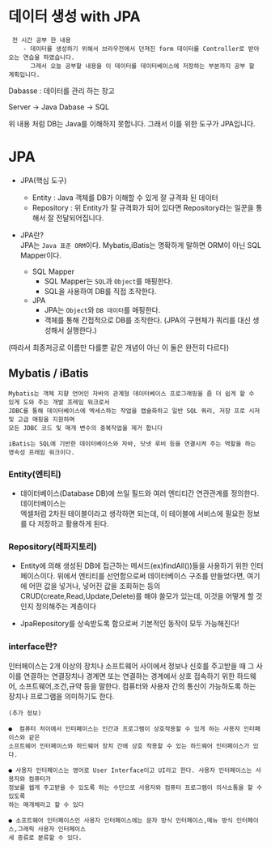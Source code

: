 # 데이터 생성 with JPA

```
 전 시간 공부 한 내용
    - 데이터를 생성하기 위해서 브라우전에서 던져진 form 데이터를 Controller로 받아오는 연습을 하였습니다.   
      그래서 오늘 공부할 내용을 이 데이터를 데이터베이스에 저장하는 부분까지 공부 할 계획입니다.
```

Dabasse : 데이터를 관리 하는 창고

Server -> Java
Dabase -> SQL

위 내용 처럼 DB는 Java를 이해하지 못합니다. 그래서 이를 위한 도구가 JPA입니다.

# JPA

- JPA(핵심 도구)
  - Entity : Java 객체를 DB가 이해할 수 있게 잘 규격화 된 데이터
  - Repository : 위 Entity가 잘 규격화가 되어 있다면 Repository라는 일꾼을 통해서 잘 전달되어집니다.

- JPA란?  
     JPA는 `Java 표준 ORM`이다.
     Mybatis,iBatis는 명확하게 말하면 ORM이 아닌 SQL Mapper이다.   

  - SQL Mapper
    - SQL Mapper는 `SQL`과 `Object`를 매핑한다.
    - SQL을 사용하여 DB를 직접 조작한다.
  - JPA
    - JPA는 `Object`와 `DB 데이터`를 매핑한다.
    - 객체를 통해 간접적으로 DB를 조작한다. (JPA의 구현체가 쿼리를 대신 생성해서 실행한다.)

(따라서 최종저긍로 이름만 다를뿐 같은 개념이 아닌 이 둘은 완전히 다르다)

## Mybatis / iBatis
```
Mybatis는 객체 지향 언어인 자바의 관계형 데이터베이스 프로그래밍을 좀 더 쉽게 할 수 있게 도와 주는 개발 프레임 워크로서
JDBC를 통해 데이터베이스에 엑세스하는 작업을 캡슐화하고 일반 SQL 쿼리, 저장 프로 시저 및 고급 매핑을 지원하며
모든 JDBC 코드 및 매개 변수의 중복작업을 제거 합니다

iBatis는 SQL에 기반한 데이터베이스와 자바, 닷넷 루비 등을 연결시켜 주는 역할을 하는 영속성 프레임 워크이다.
```

### Entity(엔티티)
- 데이터베이스(Database DB)에 쓰일 필드와 여러 엔티티간 연관관계를 정의한다. 데이터베이스는   
엑셀처럼 2차원 테이블이라고 생각하면 되는데, 이 테이블에 서비스에 필요한 정보를 다 저장하고 활용하게 된다.

### Repository(레파지토리)
- Entity에 의해 생성된 DB에 접근하는 메서드(ex)findAll())들을 사용하기 위한 인터페이스이다.
위에서 엔티티를 선언함으로써 데이터베이스 구조를 만들었다면, 여기에 어떤 값을 넣거나,
넣어진 값을 조회하는 등의 CRUD(create,Read,Update,Delete)를 해야 쓸모가 있는데, 이것을
어떻게 할 것인지 정의해주는 계층이다

- JpaRepository를 상속받도록 함으로써 기본적인 동작이 모두 가능해진다!

### interface란?
인터페이스는 2개 이상의 장치나 소프트웨어 사이에서 정보나 신호를 주고받을 때 그 사이를 연결하는
연결장치나 경계면 또는 연결하는 경계에서 상호 접속하기 위한 하드웨어, 소프트웨어,조건,규약 등을
말한다. 컴퓨터와 사용자 간의 통신이 가능하도록 하는 장치나 프로그램을 의미하기도 한다.

```
(추가 정보)

●  컴퓨터 처이에서 인터페이스는 인간과 프로그램이 상호작용할 수 있게 하는 사용자 인터페이스와 같은
소프트웨어 인터페이스와 하드웨어 장치 간에 상호 작용할 수 있는 하드웨어 인터페이스가 있다.

● 사용자 인터페이스는 영어로 User Interface이고 UI라고 한다. 사용자 인터페이스는 사용자와 컴퓨터가
정보를 쉡게 주고받을 수 있도록 하는 수단으로 사용자와 컴퓨터 프로그램이 의사소통을 할 수 있도록
하는 매개체라고 할 수 있다

● 소프트웨어 인터페이스인 사용자 인터페이스에는 문자 방식 인터페이스,메뉴 방식 인터페이스,그래픽 사용자 인터페이스
세 종류로 분류할 수 있다.
```

